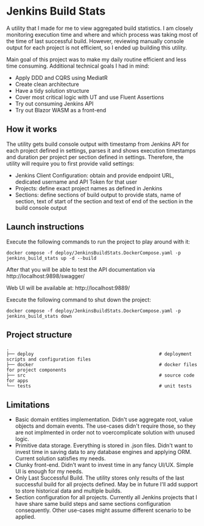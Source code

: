 ﻿# Jenkins Build Stats
A utility that I made for me to view aggregated build statistics. I am closely monitoring execution time and where and which process was taking most of the time of last successful build. However, reviewing manually console output for each project is not efficient, so I ended up building this utility.

Main goal of this project was to make my daily routine efficient and less time consuming. Additional technical goals I had in mind:
- Apply DDD and CQRS using MediatR
- Create clean architecture
- Have a tidy solution structure
- Cover most critical logic with UT and use Fluent Assertions
- Try out consuming Jenkins API
- Try out Blazor WASM as a front-end

## How it works
The utility gets build console output with timestamp from Jenkins API for each project defined in settings, parses it and shows execution timestamps and duration per project per section defined in settings. Therefore, the utility will require you to first provide valid settings:
- Jenkins Client Configuration: obtain and provide endpoint URL, dedicated username and API Token for that user
- Projects: define exact project names as defined in Jenkins
- Sections: define sections of build output to provide stats, name of section, text of start of the section and text of end of the section in the build console output


## Launch instructions
Execute the following commands to run the project to play around with it:

```
docker compose -f deploy/JenkinsBuildStats.DockerCompose.yaml -p jenkins_build_stats up -d --build
```

After that you will be able to test the API documentation via http://localhost:9898/swagger/

Web UI will be available at: http://localhost:9889/

Execute the following command to shut down the project:

```
docker compose -f deploy/JenkinsBuildStats.DockerCompose.yaml -p jenkins_build_stats down
```

## Project structure
    .
    ├── deploy                                              # deployment scripts and configuration files
    ├── docker                                              # docker files for project components
    ├── src                                                 # source code for apps
    └── tests                                               # unit tests       
    

## Limitations
- Basic domain entities implementation. Didn't use aggregate root, value objects and domain events. The use-cases didn't require those, so they are not implmented in order not to voercomplicate solution with unused logic.
- Primitive data storage. Everything is stored in .json files.  Didn't want to invest time in saving data to any database engines and applying ORM. Current solution satisfies my needs.
- Clunky front-end. Didn't want to invest time in any fancy UI/UX. Simple UI is enough for my needs.
- Only Last Successful Build. The utility stores only results of the last successful build for all projects defined. May be in future I'll add support to store historical data and multiple builds.
- Section configuration for all projects. Currently all Jenkins projects that I have share same build steps and same sections configuration consequently. Other use-cases might assume different scenario to be applied.
